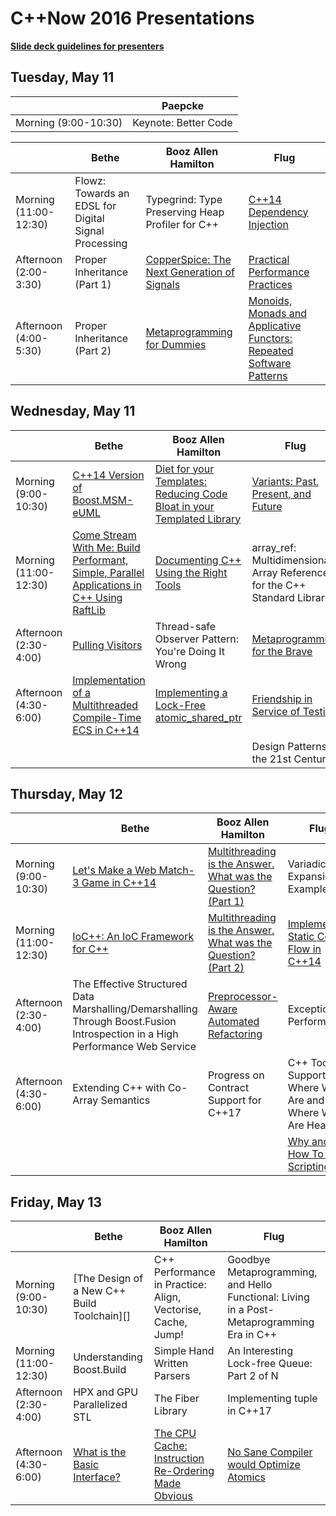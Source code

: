 # C++Now 2016 Presentations

**[Slide deck guidelines for presenters](https://github.com/boostcon/cppnow_presentations_2016/blob/master/SLIDE_DECK_GUIDELINES.md)**

## Tuesday, May 11

|                       | Paepcke                  |
|-----------------------|--------------------------|
| Morning (9:00-10:30)  | Keynote: Better Code     |


|                       | Bethe                                                    | Booz Allen Hamilton                                  | Flug                                                                                              |
|-----------------------|----------------------------------------------------------|------------------------------------------------------|---------------------------------------------------------------------------------------------------|
| Morning (11:00-12:30) | Flowz: Towards an EDSL for Digital Signal Processing     | Typegrind: Type Preserving Heap Profiler for C++     | [C++14 Dependency Injection][]                                                                    |
| Afternoon (2:00-3:30) | Proper Inheritance (Part 1)                              | [CopperSpice: The Next Generation of Signals][]          | [Practical Performance Practices][]                                                               |
| Afternoon (4:00-5:30) | Proper Inheritance (Part 2)                              | [Metaprogramming for Dummies][]                          | [Monoids, Monads and Applicative Functors: Repeated Software Patterns][]                          |

## Wednesday, May 11

|                       | Bethe                                                                                         | Booz Allen Hamilton                                                        | Flug                                                                          |
|-----------------------|-----------------------------------------------------------------------------------------------|----------------------------------------------------------------------------|-------------------------------------------------------------------------------|
| Morning (9:00-10:30)  | [C++14 Version of Boost.MSM-eUML][]                                                           | [Diet for your Templates: Reducing Code Bloat in your Templated Library][]     | [Variants: Past, Present, and Future][]                                       |
| Morning (11:00-12:30) | [Come Stream With Me: Build Performant, Simple, Parallel Applications in C++ Using RaftLib][] | [Documenting C++ Using the Right Tools][]                                      | array_ref: Multidimensional Array References for the C++ Standard Library     |
| Afternoon (2:30-4:00) | [Pulling Visitors][]                                                                          | Thread-safe Observer Pattern: You're Doing It Wrong                        | [Metaprogramming for the Brave][]                                                 |
| Afternoon (4:30-6:00) | [Implementation of a Multithreaded Compile-Time ECS in C++14][]                               | [Implementing a Lock-Free atomic_shared_ptr][]                             | [Friendship in Service of Testing][]                                          |
|                       |                                                                                               |                                                                            | Design Patterns in the 21st Century                                           |

## Thursday, May 12

|                       | Bethe                                                                                                                            | Booz Allen Hamilton                                           | Flug                                                        |
|-----------------------|----------------------------------------------------------------------------------------------------------------------------------|---------------------------------------------------------------|-------------------------------------------------------------|
| Morning (9:00-10:30)  | [Let's Make a Web Match-3 Game in C++14][]                                                                                       | [Multithreading is the Answer. What was the Question? (Part 1)][] | Variadic Expansion in Examples                              |
| Morning (11:00-12:30) | [IoC++: An IoC Framework for C++][]                                                                                                   | [Multithreading is the Answer. What was the Question? (Part 2)][] | [Implementing Static Control Flow in C++14][]               |
| Afternoon (2:30-4:00) | The Effective Structured Data Marshalling/Demarshalling Through Boost.Fusion Introspection in a High Performance Web Service     | [Preprocessor-Aware Automated Refactoring][]                  | Exceptional Performance                                     |
| Afternoon (4:30-6:00) | Extending C++ with Co-Array Semantics                                                                                            | Progress on Contract Support for C++17                        | C++ Tool Support: Where We Are and Where We Are Heading     |
|                       |                                                                                                                                  |                                                               | [Why and How To Add Scripting][]                            |

## Friday, May 13

|                       | Bethe                                   | Booz Allen Hamilton                                             | Flug                                                                                           |
|-----------------------|-----------------------------------------|-----------------------------------------------------------------|------------------------------------------------------------------------------------------------|
| Morning (9:00-10:30)  | [The Design of a New C++ Build Toolchain][] | C++ Performance in Practice: Align, Vectorise, Cache, Jump!     | Goodbye Metaprogramming, and Hello Functional: Living in a Post-Metaprogramming Era in C++     |
| Morning (11:00-12:30) | Understanding Boost.Build               | Simple Hand Written Parsers                                     | An Interesting Lock-free Queue: Part 2 of N                                                    |
| Afternoon (2:30-4:00) | HPX and GPU Parallelized STL            | The Fiber Library                                               | Implementing tuple in C++17                                                                    |
| Afternoon (4:30-6:00) | [What is the Basic Interface?][]        | [The CPU Cache: Instruction Re-Ordering Made Obvious][]         | [No Sane Compiler would Optimize Atomics][]                                                    |

[C++14 Dependency Injection]: https://github.com/boostcon/cppnow_presentations_2016/raw/master/00_tuesday/cpp14_dependency_injection_library.pdf
[CopperSpice: The Next Generation of Signals]: https://github.com/boostcon/cppnow_presentations_2016/raw/master/00_tuesday/copperspice_the_next_generation_of_signals.pdf
[Practical Performance Practices]:  https://github.com/boostcon/cppnow_presentations_2016/raw/master/00_tuesday/practical_performance_practices.pdf
[Metaprogramming for Dummies]: https://ldionne.github.io/cppnow-2016-metaprogramming-for-dummies
[Monoids, Monads and Applicative Functors: Repeated Software Patterns]: https://github.com/boostcon/cppnow_presentations_2016/raw/master/00_tuesday/monoids_monads_and_applicative_functors_repeated_software_patterns.pdf

[C++14 Version of Boost.MSM-eUML]: https://github.com/boostcon/cppnow_presentations_2016/raw/master/01_wednesday/cpp14_version_of_boost_msm_euml.pdf
[Diet for your Templates: Reducing Code Bloat in your Templated Library]: https://github.com/boostcon/cppnow_presentations_2016/raw/master/01_wednesday/diet_for_your_templates_reducing_code_bloat_in_your_templated_library.pdf
[Variants: Past, Present, and Future]: https://github.com/boostcon/cppnow_presentations_2016/raw/master/01_wednesday/variants_past_present_and_future.pdf
[Come Stream With Me: Build Performant, Simple, Parallel Applications in C++ Using RaftLib]: https://github.com/boostcon/cppnow_presentations_2016/raw/master/01_wednesday/come_stream_with_me_build_performant_simple_parallel_applications_in_cpp_using_raftlib.pdf
[Documenting C++ Using the Right Tools]: https://github.com/boostcon/cppnow_presentations_2016/raw/master/01_wednesday/documenting_cpp_using_the_right_tools.pdf
[Implementing a Lock-Free atomic_shared_ptr]: https://github.com/boostcon/cppnow_presentations_2016/raw/master/01_wednesday/implementing_a_lock_free_atomic_shared_ptr.pdf
[Friendship in Service of Testing]: https://github.com/boostcon/cppnow_presentations_2016/raw/master/01_wednesday/friendship_in_service_of_testing.pdf
[Pulling Visitors]: https://github.com/boostcon/cppnow_presentations_2016/raw/master/01_wednesday/pulling_visitors.pdf
[Metaprogramming for the Brave]: https://ldionne.github.io/cppnow-2016-metaprogramming-for-the-brave
[Implementation of a Multithreaded Compile-Time ECS in C++14]: https://github.com/boostcon/cppnow_presentations_2016/raw/master/01_wednesday/implementation_of_a_multithreaded_compile_time_ecs_in_cpp14.pdf

[Let's Make a Web Match-3 Game in C++14]: https://github.com/boostcon/cppnow_presentations_2016/raw/master/02_thursday/lets_make_a_web_match3_game_in_cpp14.pdf
[Multithreading is the Answer. What was the Question? (Part 1)]: https://github.com/boostcon/cppnow_presentations_2016/raw/master/02_thursday/multithreading_is_the_answer_what_was_the_question_part_1.pdf
[IoC++: An IoC Framework for C++]: https://github.com/boostcon/cppnow_presentations_2016/raw/master/02_thursday/iocpp_an_ioc_framework_for_cpp.pdf
[Multithreading is the Answer. What was the Question? (Part 2)]: https://github.com/boostcon/cppnow_presentations_2016/raw/master/02_thursday/multithreading_is_the_answer_what_was_the_question_part_2.pdf
[Preprocessor-Aware Automated Refactoring]: https://github.com/boostcon/cppnow_presentations_2016/raw/master/02_thursday/preprocessor_aware_automated_refactoring.pdf
[Implementing Static Control Flow in C++14]: https://github.com/SuperV1234/cppnow2016
[Why And How To Add Scripting]:  https://github.com/boostcon/cppnow_presentations_2016/raw/master/02_thursday/why_and_how_to_add_scripting.pdf

[The Design of a New C++ Build Toolcain]: https://github.com/boostcon/cppnow_presentations_2016/raw/master/03_friday/the_design_of_a_new_cpp_build_toolchain.pdf
[What is the Basic Interface?]: https://github.com/boostcon/cppnow_presentations_2016/raw/master/03_friday/what_is_the_basic_interface.pdf
[The CPU Cache: Instruction Re-Ordering Made Obvious]: https://github.com/boostcon/cppnow_presentations_2016/raw/master/03_friday/the_cpu_cache_instruction_reordering_made_obvious.pdf
[No Sane Compiler would Optimize Atomics]: https://github.com/boostcon/cppnow_presentations_2016/raw/master/03_friday/no_sane_compiler_would_optimize_atomics.pdf
